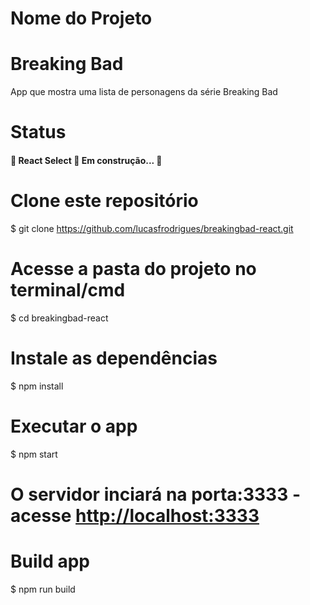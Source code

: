 # Nome do Projeto 
<h1> Breaking Bad </h1>
<p>App que mostra uma lista de personagens da série Breaking Bad</p>

# Status
<h4> 
	🚧  React Select 🚀 Em construção...  🚧
</h4>


# Clone este repositório
$ git clone <https://github.com/lucasfrodrigues/breakingbad-react.git>

# Acesse a pasta do projeto no terminal/cmd
$ cd breakingbad-react

# Instale as dependências
$ npm install

# Executar o app
$ npm start

# O servidor inciará na porta:3333 - acesse <http://localhost:3333>

# Build app
$ npm run build


